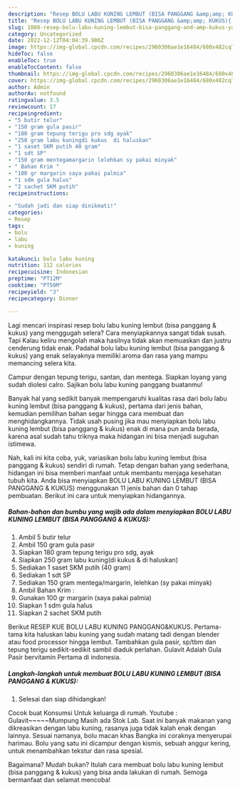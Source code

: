 ```yaml
---
description: "Resep BOLU LABU KUNING LEMBUT (BISA PANGGANG &amp;amp; KUKUS){ yang Enak Banget,  Menu Buat lebaran"
title: "Resep BOLU LABU KUNING LEMBUT (BISA PANGGANG &amp;amp; KUKUS){ yang Enak Banget,  Menu Buat lebaran"
slug: 1088-resep-bolu-labu-kuning-lembut-bisa-panggang-and-amp-kukus-yang-enak-banget-menu-buat-lebaran
category: Uncategorized
date: 2022-12-12T04:04:39.906Z
image: https://img-global.cpcdn.com/recipes/2960306ae1e16484/680x482cq70/bolu-labu-kuning-lembut-bisa-panggang-kukus-foto-resep-utama.jpg
hideToc: false
enableToc: true
enableTocContent: false
thumbnail: https://img-global.cpcdn.com/recipes/2960306ae1e16484/680x482cq70/bolu-labu-kuning-lembut-bisa-panggang-kukus-foto-resep-utama.jpg
cover: https://img-global.cpcdn.com/recipes/2960306ae1e16484/680x482cq70/bolu-labu-kuning-lembut-bisa-panggang-kukus-foto-resep-utama.jpg
author: Admin
authorAv: notfound
ratingvalue: 3.5
reviewcount: 17
recipeingredient:
- "5 butir telur"
- "150 gram gula pasir"
- "180 gram tepung terigu pro sdg ayak"
- "250 gram labu kuningdi kukus  di haluskan"
- "1 saset SKM putih 40 gram"
- "1 sdt SP"
- "150 gram mentegamargarin lelehkan sy pakai minyak"
- " Bahan Krim "
- "100 gr margarin saya pakai palmia"
- "1 sdm gula halus"
- "2 sachet SKM putih"
recipeinstructions:

- "Sudah jadi dan siap dinikmati!"
categories:
- Resep
tags:
- bolu
- labu
- kuning

katakunci: bolu labu kuning 
nutrition: 112 calories
recipecuisine: Indonesian
preptime: "PT12M"
cooktime: "PT50M"
recipeyield: "3"
recipecategory: Dinner

---
```



Lagi mencari inspirasi resep bolu labu kuning lembut (bisa panggang &amp; kukus) yang menggugah selera? Cara menyiapkannya sangat tidak susah. Tapi Kalau keliru mengolah maka hasilnya tidak akan memuaskan dan justru cenderung tidak enak. Padahal bolu labu kuning lembut (bisa panggang &amp; kukus) yang enak selayaknya memiliki aroma dan rasa yang mampu memancing selera kita.


Campur dengan tepung terigu, santan, dan mentega. Siapkan loyang yang sudah diolesi calro. Sajikan bolu labu kuning panggang buatanmu!

Banyak hal yang sedikit banyak mempengaruhi kualitas rasa dari bolu labu kuning lembut (bisa panggang &amp; kukus), pertama dari jenis bahan, kemudian pemilihan bahan segar hingga cara membuat dan menghidangkannya. Tidak usah pusing jika mau menyiapkan bolu labu kuning lembut (bisa panggang &amp; kukus) enak di mana pun anda berada, karena asal sudah tahu triknya maka hidangan ini bisa menjadi suguhan istimewa.


Nah, kali ini kita coba, yuk, variasikan bolu labu kuning lembut (bisa panggang &amp; kukus) sendiri di rumah. Tetap dengan bahan yang sederhana, hidangan ini bisa memberi manfaat untuk membantu menjaga kesehatan tubuh kita. Anda bisa menyiapkan BOLU LABU KUNING LEMBUT (BISA PANGGANG &amp; KUKUS) menggunakan 11 jenis bahan dan 0 tahap pembuatan. Berikut ini cara untuk menyiapkan hidangannya.

<!--inarticleads1-->

##### Bahan-bahan dan bumbu yang wajib ada dalam menyiapkan BOLU LABU KUNING LEMBUT (BISA PANGGANG &amp; KUKUS):

1. Ambil 5 butir telur
1. Ambil 150 gram gula pasir
1. Siapkan 180 gram tepung terigu pro sdg, ayak
1. Siapkan 250 gram labu kuning(di kukus &amp; di haluskan)
1. Sediakan 1 saset SKM putih (40 gram)
1. Sediakan 1 sdt SP
1. Sediakan 150 gram mentega/margarin, lelehkan (sy pakai minyak)
1. Ambil  Bahan Krim :
1. Gunakan 100 gr margarin (saya pakai palmia)
1. Siapkan 1 sdm gula halus
1. Siapkan 2 sachet SKM putih


Berikut RESEP KUE BOLU LABU KUNING PANGGANG&amp;KUKUS. Pertama-tama kita haluskan labu kuning yang sudah matang tadi dengan blender atau food processor hingga lembut. Tambahkan gula pasir, sp/tbm dan tepung terigu sedikit-sedikit sambil diaduk perlahan. Gulavit Adalah Gula Pasir bervitamin Pertama di indonesia. 

<!--inarticleads2-->

##### Langkah-langkah untuk membuat BOLU LABU KUNING LEMBUT (BISA PANGGANG &amp; KUKUS):


1. Selesai dan siap dihidangkan!

Cocok buat Konsumsi Untuk keluarga di rumah. Youtube : Gulavit~~~~~Mumpung Masih ada Stok Lab. Saat ini banyak makanan yang dikreasikan dengan labu kuning, rasanya juga tidak kalah enak dengan lainnya. Sesuai namanya, bolu macan khas Bangka ini coraknya menyerupai harimau. Bolu yang satu ini dicampur dengan kismis, sebuah anggur kering, untuk menambahkan tekstur dan rasa spesial. 

Bagaimana? Mudah bukan? Itulah cara membuat bolu labu kuning lembut (bisa panggang &amp; kukus) yang bisa anda lakukan di rumah. Semoga bermanfaat dan selamat mencoba!
